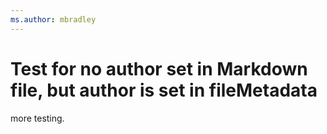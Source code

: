 ```yaml
---
ms.author: mbradley
---
```

# Test for no author set in Markdown file, but author is set in fileMetadata

more testing.